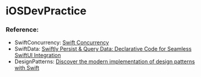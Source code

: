 # iOSDevPractice

### Reference:
- SwiftConcurrency: [Swift Concurrency](https://youtube.com/playlist?list=PLwvDm4Vfkdphr2Dl4sY4rS9PLzPdyi8PM&si=yUUTt7qDmCy_fnyy)
- SwiftData: [Swiftly Persist & Query Data: Declarative Code for Seamless SwiftUI Integration](https://www.udemy.com/course/swiftdata-declarative-data-persistence-for-swiftui/?couponCode=KEEPLEARNING)
- DesignPatterns: [Discover the modern implementation of design patterns with Swift](https://www.udemy.com/course/design-patterns-swift/)

